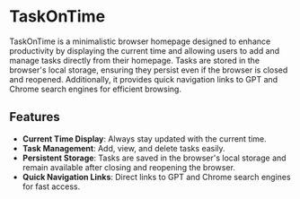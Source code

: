 # TaskOnTime

TaskOnTime is a minimalistic browser homepage designed to enhance productivity by displaying the current time and allowing users to add and manage tasks directly from their homepage. Tasks are stored in the browser's local storage, ensuring they persist even if the browser is closed and reopened. Additionally, it provides quick navigation links to GPT and Chrome search engines for efficient browsing.

## Features

- **Current Time Display**: Always stay updated with the current time.
- **Task Management**: Add, view, and delete tasks easily.
- **Persistent Storage**: Tasks are saved in the browser's local storage and remain available after closing and reopening the browser.
- **Quick Navigation Links**: Direct links to GPT and Chrome search engines for fast access.

